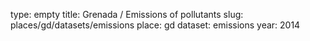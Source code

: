 type: empty
title: Grenada / Emissions of pollutants
slug: places/gd/datasets/emissions
place: gd
dataset: emissions
year: 2014

